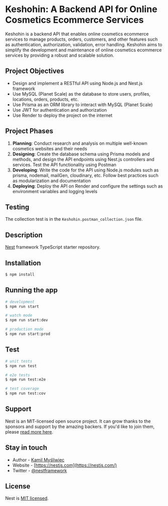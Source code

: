 # Keshohin: A Backend API for Online Cosmetics Ecommerce Services

Keshohin is a backend API that enables online cosmetics ecommerce services to manage products, orders, customers, and other features such as authentication, authorization, validation, error handling. Keshohin aims to simplify the development and maintenance of online cosmetics ecommerce services by providing a robust and scalable solution.

## Project Objectives

- Design and implement a RESTful API using Node.js and Nest.js framework
- Use MySQL (Planet Scale) as the database to store users, profiles, locations, orders, products, etc.
- Use Prisma as an ORM library to interact with MySQL (Planet Scale)
- Use JWT for authentication and authorization
- Use Render to deploy the project on the internet

## Project Phases

1. **Planning**: Conduct research and analysis on multiple well-known cosmetics websites and their needs
2. **Designing**: Create the database schema using Prisma models and methods, and design the API endpoints using Nest.js controllers and services. Test the API functionality using Postman
3. **Developing**: Write the code for the API using Node.js modules such as prisma, nodemail, mailGen, cloudinary, etc. Follow best practices such as modularization and documentation
4. **Deploying**: Deploy the API on Render and configure the settings such as environment variables and logging levels

## Testing

The collection test is in the `Keshohin.postman_collection.json` file.

## Description

[Nest](https://github.com/nestjs/nest) framework TypeScript starter repository.

## Installation

```bash
$ npm install
```

## Running the app

```bash
# development
$ npm run start

# watch mode
$ npm run start:dev

# production mode
$ npm run start:prod
```

## Test

```bash
# unit tests
$ npm run test

# e2e tests
$ npm run test:e2e

# test coverage
$ npm run test:cov
```

## Support

Nest is an MIT-licensed open source project. It can grow thanks to the sponsors and support by the amazing backers. If you'd like to join them, please [read more here](https://docs.nestjs.com/support).

## Stay in touch

- Author - [Kamil Myśliwiec](https://kamilmysliwiec.com)
- Website - [https://nestjs.com](https://nestjs.com/)
- Twitter - [@nestframework](https://twitter.com/nestframework)

## License

Nest is [MIT licensed](LICENSE).
